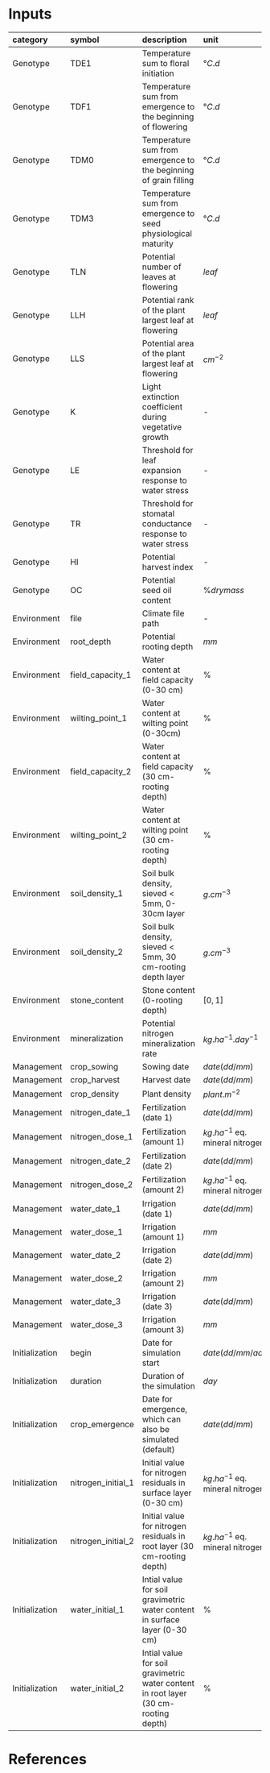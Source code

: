 


# Inputs


|category       |symbol             |description                                                                         |unit                              |reference         |
|:--------------|:------------------|:-----------------------------------------------------------------------------------|:---------------------------------|:-----------------|
|Genotype       |TDE1               |Temperature sum to floral initiation                                                |$°C.d$                            |[@Lecoeur2011]    |
|Genotype       |TDF1               |Temperature sum from emergence to the beginning of flowering                        |$°C.d$                            |[@Lecoeur2011]    |
|Genotype       |TDM0               |Temperature sum from emergence to the beginning of grain filling                    |$°C.d$                            |[@Lecoeur2011]    |
|Genotype       |TDM3               |Temperature sum from emergence to seed physiological maturity                       |$°C.d$                            |[@Lecoeur2011]    |
|Genotype       |TLN                |Potential number of leaves at flowering                                             |$leaf$                            |[@Lecoeur2011]    |
|Genotype       |LLH                |Potential rank of the plant largest leaf at flowering                               |$leaf$                            |[@Lecoeur2011]    |
|Genotype       |LLS                |Potential area of the plant largest leaf at flowering                               |$cm^{-2}$                         |[@Lecoeur2011]    |
|Genotype       |K                  |Light extinction coefficient during vegetative growth                               |-                                 |[@Lecoeur2011]    |
|Genotype       |LE                 |Threshold for leaf expansion response to water stress                               |-                                 |[@Casadebaig2008] |
|Genotype       |TR                 |Threshold for stomatal conductance response to water stress                         |-                                 |[@Casadebaig2008] |
|Genotype       |HI                 |Potential harvest index                                                             |-                                 |[@Casadebaig2011] |
|Genotype       |OC                 |Potential seed oil content                                                          |$\% dry mass$                     |[@Casadebaig2011] |
|Environment    |file               |Climate file path                                                                   |-                                 |NA                |
|Environment    |root_depth         |Potential rooting depth                                                             |$mm$                              |[@Lecoeur2011]    |
|Environment    |field_capacity_1   |Water content at field capacity (0-30 cm)                                           |$\%$                              |NA                |
|Environment    |wilting_point_1    |Water content at wilting point (0-30cm)                                             |$\%$                              |NA                |
|Environment    |field_capacity_2   |Water content at field capacity (30 cm-rooting depth)                               |$\%$                              |NA                |
|Environment    |wilting_point_2    |Water content at wilting point (30 cm-rooting depth)                                |$\%$                              |NA                |
|Environment    |soil_density_1     |Soil bulk density, sieved < 5mm, 0-30cm layer                                       |$g.cm^{-3}$                       |NA                |
|Environment    |soil_density_2     |Soil bulk density, sieved < 5mm, 30 cm-rooting depth layer                          |$g.cm^{-3}$                       |NA                |
|Environment    |stone_content      |Stone content (0-rooting depth)                                                     |$[0,1]$                           |NA                |
|Environment    |mineralization     |Potential nitrogen mineralization rate                                              |$kg.ha^{-1}.day^{-1}$             |[@Vale2007]       |
|Management     |crop_sowing        |Sowing date                                                                         |$date (dd/mm)$                    |NA                |
|Management     |crop_harvest       |Harvest date                                                                        |$date (dd/mm)$                    |NA                |
|Management     |crop_density       |Plant density                                                                       |$plant.m^{-2}$                    |NA                |
|Management     |nitrogen_date_1    |Fertilization (date 1)                                                              |$date (dd/mm)$                    |NA                |
|Management     |nitrogen_dose_1    |Fertilization (amount 1)                                                            |$kg.ha^{-1}$ eq. mineral nitrogen |NA                |
|Management     |nitrogen_date_2    |Fertilization (date 2)                                                              |$date (dd/mm)$                    |NA                |
|Management     |nitrogen_dose_2    |Fertilization (amount 2)                                                            |$kg.ha^{-1}$ eq. mineral nitrogen |NA                |
|Management     |water_date_1       |Irrigation (date 1)                                                                 |$date (dd/mm)$                    |NA                |
|Management     |water_dose_1       |Irrigation (amount 1)                                                               |$mm$                              |NA                |
|Management     |water_date_2       |Irrigation (date 2)                                                                 |$date (dd/mm)$                    |NA                |
|Management     |water_dose_2       |Irrigation (amount 2)                                                               |$mm$                              |NA                |
|Management     |water_date_3       |Irrigation (date 3)                                                                 |$date (dd/mm)$                    |NA                |
|Management     |water_dose_3       |Irrigation (amount 3)                                                               |$mm$                              |NA                |
|Initialization |begin              |Date for simulation start                                                           |$date (dd/mm/aaaa)$               |NA                |
|Initialization |duration           |Duration of the simulation                                                          |$day$                             |NA                |
|Initialization |crop_emergence     |Date for emergence, which can also be simulated (default)                           |$date (dd/mm)$                    |NA                |
|Initialization |nitrogen_initial_1 |Initial value for nitrogen residuals in surface layer  (0-30 cm)                    |$kg.ha^{-1}$ eq. mineral nitrogen |NA                |
|Initialization |nitrogen_initial_2 |Initial value for nitrogen residuals in root layer (30 cm-rooting depth)            |$kg.ha^{-1}$ eq. mineral nitrogen |NA                |
|Initialization |water_initial_1    |Intial value for soil gravimetric water content in surface layer  (0-30 cm)         |$\%$                              |NA                |
|Initialization |water_initial_2    |Intial value for soil gravimetric water content in root layer (30 cm-rooting depth) |$\%$                              |NA                |

# References 
